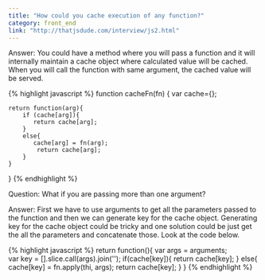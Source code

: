 ```yaml
---
title: "How could you cache execution of any function?"
category: front_end
link: "http://thatjsdude.com/interview/js2.html"
---
```

Answer: You could have a method where you will pass a function and it will internally maintain a cache object where calculated value will be cached. When you will call the function with same argument, the cached value will be served.

{% highlight javascript %}
function cacheFn(fn) {
    var cache={};
    
    return function(arg){
        if (cache[arg]){
           return cache[arg];
        }
        else{
           cache[arg] = fn(arg);
            return cache[arg];
        }
    }
}
{% endhighlight %}
        
Question: What if you are passing more than one argument?

Answer: First we have to use arguments to get all the parameters passed to the function and then we can generate key for the cache object. Generating key for the cache object could be tricky and one solution could be just get the all the parameters and concatenate those. Look at the code below.

{% highlight javascript %}
return function(){
  var args = arguments;  
  var key = [].slice.call(args).join('');
  if(cache[key]){
      return cache[key];
  }
  else{
      cache[key] = fn.apply(thi, args);
      return cache[key];
  }
}
{% endhighlight %}
